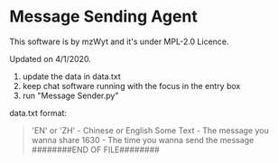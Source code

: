 # Message Sending Agent

This software is by mzWyt and it's under MPL-2.0 Licence.

Updated on 4/1/2020.

1. update the data in data.txt
2. keep chat software running with the focus in the entry box
3. run "Message Sender.py"


data.txt format:

> 'EN' or 'ZH' - Chinese or English
 Some Text - The message you wanna share
 1630 - The time you wanna send the message
 ########END OF FILE########

 
